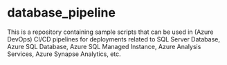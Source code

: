 # database_pipeline
This is a repository containing sample scripts that can be used in (Azure DevOps) CI/CD pipelines for deployments related to SQL Server Database, Azure SQL Database, Azure SQL Managed Instance, Azure Analysis Services, Azure Synapse Analytics, etc.
